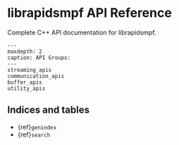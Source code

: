 # librapidsmpf API Reference

Complete C++ API documentation for librapidsmpf.

```{toctree}
---
maxdepth: 2
caption: API Groups:
---
streaming_apis
communication_apis
buffer_apis
utility_apis
```

## Indices and tables

- {ref}`genindex`
- {ref}`search`
